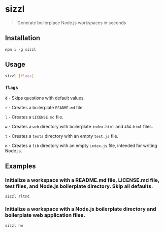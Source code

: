 # sizzl
> Generate boilerplace Node.js workspaces in seconds

## Installation
```
npm i -g sizzl
```

## Usage
```bash
sizzl [flags]
```

### `flags`

`d` - Skips questions with default values.

`r` - Creates a boilerplate `README.md` file.

`l` - Creates a `LICENSE.md` file.

`w` - Creates a `web` directory with boilerplate `index.html` and `404.html` files.

`t` - Creates a `tests` directory with an empty `test.js` file.

`n` - Creates a `lib` directory with an empty `index.js` file, intended for writing Node.js.

## Examples

### Initialize a workspace with a README.md file, LICENSE.md file, test files, and Node.js boilerplate directory. Skip all defaults.

```bash
sizzl rltnd
```

### Initialize a workspace with a Node.js boilerplate directory and boilerplate web application files.

```bash
sizzl nw
```